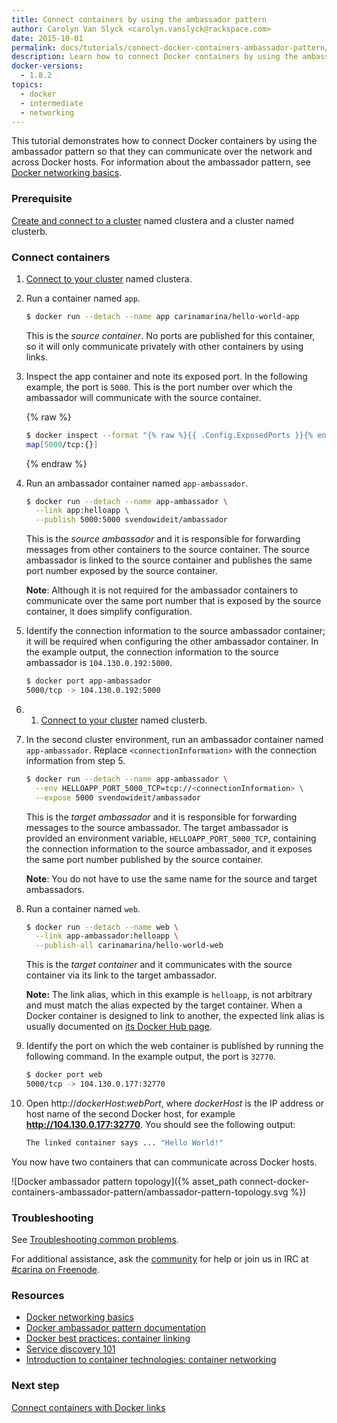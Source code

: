 ```yaml
---
title: Connect containers by using the ambassador pattern
author: Carolyn Van Slyck <carolyn.vanslyck@rackspace.com>
date: 2015-10-01
permalink: docs/tutorials/connect-docker-containers-ambassador-pattern/
description: Learn how to connect Docker containers by using the ambassador pattern so that they can communicate with each other over the network and across Docker hosts
docker-versions:
  - 1.8.2
topics:
  - docker
  - intermediate
  - networking
---
```


This tutorial demonstrates how to connect Docker containers by using the ambassador pattern
so that they can communicate over the network and across Docker hosts. For information about the ambassador pattern, see [Docker networking basics](/docs/tutorials/docker-networking-basics/).

### Prerequisite

[Create and connect to a cluster](/docs/tutorials/create-connect-cluster/) named clustera and a cluster named clusterb.

### Connect containers

1. [Connect to your cluster](/docs/tutorials/create-connect-cluster#connect-to-your-cluster) named clustera.

1. Run a container named `app`.

    ```bash
    $ docker run --detach --name app carinamarina/hello-world-app
    ```

    This is the _source container_. No ports are published for this container,
    so it will only communicate privately with other containers by using links.

1. Inspect the app container and note its exposed port. In the following example, the
    port is `5000`. This is the port number over which the ambassador will
    communicate with the source container.

    {% raw %}
    ```bash
    $ docker inspect --format "{% raw %}{{ .Config.ExposedPorts }}{% endraw %}" app
    map[5000/tcp:{}]
    ```
    {% endraw %}

1. Run an ambassador container named `app-ambassador`.

    ```bash
    $ docker run --detach --name app-ambassador \
      --link app:helloapp \
      --publish 5000:5000 svendowideit/ambassador
    ```

    This is the _source ambassador_ and it is responsible for forwarding messages
    from other containers to the source container. The source ambassador is linked
    to the source container and publishes the same port number exposed by the source container.

    **Note**: Although it is not required for the ambassador containers to communicate over the same port
    number that is exposed by the source container, it does simplify configuration.

1. Identify the connection information to the source ambassador container; it will be required
    when configuring the other ambassador container. In the example output,
    the connection information to the source ambassador is `104.130.0.192:5000`.

    ```bash
    $ docker port app-ambassador
    5000/tcp -> 104.130.0.192:5000
    ```

1. 1. [Connect to your cluster](/docs/tutorials/create-connect-cluster#connect-to-your-cluster) named clusterb.


1. In the second cluster environment, run an ambassador container named `app-ambassador`. Replace `<connectionInformation>` with
    the connection information from step 5.

    ```bash
    $ docker run --detach --name app-ambassador \
      --env HELLOAPP_PORT_5000_TCP=tcp://<connectionInformation> \
      --expose 5000 svendowideit/ambassador
    ```

    This is the _target ambassador_ and it is responsible for forwarding messages
    to the source ambassador. The target ambassador is provided an environment variable,
    `HELLOAPP_PORT_5000_TCP`, containing the connection information to the source ambassador,
    and it exposes the same port number published by the source container.

    **Note**: You do not have to use the same name for the source and target ambassadors.

1. Run a container named `web`.

    ```bash
    $ docker run --detach --name web \
      --link app-ambassador:helloapp \
      --publish-all carinamarina/hello-world-web
    ```

    This is the _target container_ and it communicates with the source container
    via its link to the target ambassador.

    **Note:** The link alias, which in this example is `helloapp`, is not arbitrary and must match the alias expected by the target
    container. When a Docker container is designed to link to another, the expected
    link alias is usually documented on [its Docker Hub page](https://hub.docker.com/r/carinamarina/hello-world-web/).

1. Identify the port on which the web container is published by running the following command.
    In the example output, the port is `32770`.

    ```bash
    $ docker port web
    5000/tcp -> 104.130.0.177:32770
    ```

1. Open http://_dockerHost_:_webPort_, where _dockerHost_ is the IP address or host name of the second Docker host,
    for example **http://104.130.0.177:32770**. You should see the following output:

    ```bash
    The linked container says ... "Hello World!"
    ```

You now have two containers that can communicate across Docker hosts.

![Docker ambassador pattern topology]({% asset_path connect-docker-containers-ambassador-pattern/ambassador-pattern-topology.svg %})

### Troubleshooting

See [Troubleshooting common problems](/docs/tutorials/troubleshooting/).

For additional assistance, ask the [community](https://community.getcarina.com/) for help or join us in IRC at [#carina on Freenode](http://webchat.freenode.net/?channels=carina).

### Resources

* [Docker networking basics](/docs/tutorials/networking-basics/)
* [Docker ambassador pattern documentation](https://docs.docker.com/articles/ambassador_pattern_linking/)
* [Docker best practices: container linking](/docs/best-practices/docker-best-practices-container-linking/)
* [Service discovery 101](/docs/tutorials/service-discovery-101/)
* [Introduction to container technologies: container networking](/docs/best-practices/container-technologies-networking/)

### Next step

[Connect containers with Docker links](/docs/tutorials/connect-docker-containers-with-links/)
